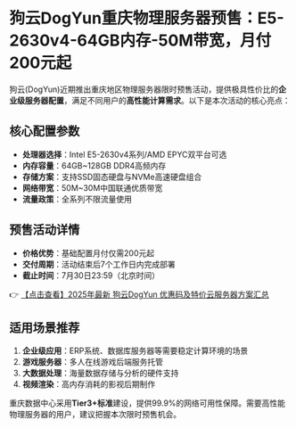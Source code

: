 # 狗云DogYun重庆物理服务器预售：E5-2630v4-64GB内存-50M带宽，月付200元起

狗云(DogYun)近期推出重庆地区物理服务器限时预售活动，提供极具性价比的**企业级服务器配置**，满足不同用户的**高性能计算需求**。以下是本次活动的核心亮点：

## 核心配置参数
- **处理器选择**：Intel E5-2630v4系列/AMD EPYC双平台可选
- **内存容量**：64GB~128GB DDR4高频内存
- **存储方案**：支持SSD固态硬盘与NVMe高速硬盘组合
- **网络带宽**：50M~30M中国联通优质带宽
- **流量政策**：全系列不限流量使用

## 预售活动详情
- **价格优势**：基础配置月付仅需200元起
- **交付周期**：活动结束后7个工作日内完成部署
- **截止时间**：7月30日23:59（北京时间）

👉 [【点击查看】2025年最新 狗云DogYun 优惠码及特价云服务器方案汇总](https://bit.ly/DogYun)

## 适用场景推荐
1. **企业级应用**：ERP系统、数据库服务器等需要稳定计算环境的场景
2. **游戏服务器**：多人在线游戏后端服务托管
3. **大数据处理**：海量数据存储与分析的硬件支持
4. **视频渲染**：高内存消耗的影视后期制作

重庆数据中心采用**Tier3+标准**建设，提供99.9%的网络可用性保障。需要高性能物理服务器的用户，建议把握本次限时预售机会。